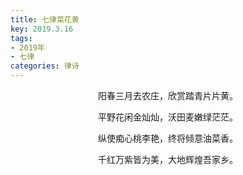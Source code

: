 ```yaml
---
title: 七律菜花黄
key: 2019.3.16
tags: 
- 2019年 
- 七律
categories: 律诗
---
```


<p align="center">阳春三月去农庄，欣赏踏青片片黄。
</p>
<p align="center">平野花闲金灿灿，沃田麦嫩绿茫茫。
</p>
<p align="center">纵使痴心桃李艳，终将倾意油菜香。
</p>
<p align="center">千红万紫皆为美，大地辉煌吾家乡。
</p>
